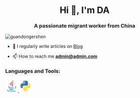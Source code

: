 <h1 align="center">Hi 👋, I'm DA</h1>
<h3 align="center">A passionate migrant worker from China</h3>

<p align="left"> <img src="https://komarev.com/ghpvc/?username=guandongershen&label=Profile%20views&color=0e75b6&style=flat" alt="guandongershen" /> </p>

- 📝 I regularly write articles on [Blog](https://blog.csdn.net/slavik_)

- 📫 How to reach me **admin@admin.com**
<p align="left">
</p>

<h3 align="left">Languages and Tools:</h3>
<p align="left"> <a href="https://www.java.com" target="_blank" rel="noreferrer"> <img src="https://raw.githubusercontent.com/devicons/devicon/master/icons/java/java-original.svg" alt="java" width="40" height="40"/> </a> <a href="https://www.python.org" target="_blank" rel="noreferrer"> <img src="https://raw.githubusercontent.com/devicons/devicon/master/icons/python/python-original.svg" alt="python" width="40" height="40"/> </a> </p>
